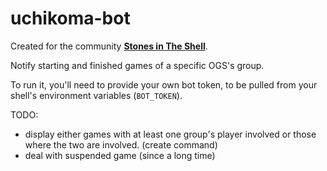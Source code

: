 # uchikoma-bot

Created for the community **[Stones in The Shell](https://sits-go.org/)**.

Notify starting and finished games of a specific OGS's group.

To run it, you'll need to provide your own bot token, to be pulled from your shell's environment variables (`BOT_TOKEN`).

TODO:
  - display either games with at least one group's player involved or those where the two are involved. (create command)
  - deal with suspended game (since a long time)